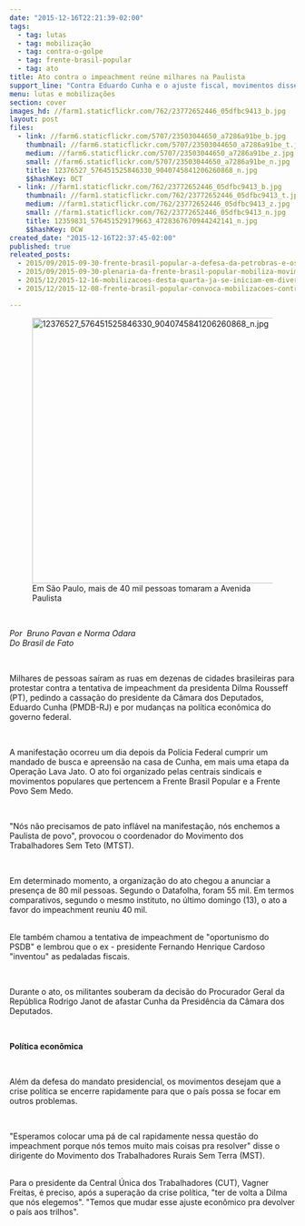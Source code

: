 ```yaml
---
date: "2015-12-16T22:21:39-02:00"
tags:
  - tag: lutas
  - tag: mobilização
  - tag: contra-o-golpe
  - tag: frente-brasil-popular
  - tag: ato
title: Ato contra o impeachment reúne milhares na Paulista
support_line: "Contra Eduardo Cunha e o ajuste fiscal, movimentos disseram que querem \"a Dilma que elegeram\".\n"
menu: lutas e mobilizações
section: cover
images_hd: //farm1.staticflickr.com/762/23772652446_05dfbc9413_b.jpg
layout: post
files:
  - link: //farm6.staticflickr.com/5707/23503044650_a7286a91be_b.jpg
    thumbnail: //farm6.staticflickr.com/5707/23503044650_a7286a91be_t.jpg
    medium: //farm6.staticflickr.com/5707/23503044650_a7286a91be_z.jpg
    small: //farm6.staticflickr.com/5707/23503044650_a7286a91be_n.jpg
    title: 12376527_576451525846330_9040745841206260868_n.jpg
    $$hashKey: 0CT
  - link: //farm1.staticflickr.com/762/23772652446_05dfbc9413_b.jpg
    thumbnail: //farm1.staticflickr.com/762/23772652446_05dfbc9413_t.jpg
    medium: //farm1.staticflickr.com/762/23772652446_05dfbc9413_z.jpg
    small: //farm1.staticflickr.com/762/23772652446_05dfbc9413_n.jpg
    title: 12359831_576451529179663_4728367670944242141_n.jpg
    $$hashKey: 0CW
created_date: "2015-12-16T22:37:45-02:00"
published: true
releated_posts:
  - 2015/09/2015-09-30-frente-brasil-popular-a-defesa-da-petrobras-e-os-interesses-internacionais-em-disputa.md
  - 2015/09/2015-09-30-plenaria-da-frente-brasil-popular-mobiliza-movimentos-sociais-e-organizacoes-sindicais-no-rs.md
  - 2015/12/2015-12-16-mobilizacoes-desta-quarta-ja-se-iniciam-em-diversas-partes-do-brasil.md
  - 2015/12/2015-12-08-frente-brasil-popular-convoca-mobilizacoes-contra-o-golpe-para-o-dia-16-12.md

---
```

<figure class="image"><img alt="12376527_576451525846330_9040745841206260868_n.jpg" height="467" src="//farm6.staticflickr.com/5707/23503044650_a7286a91be_b.jpg" width="700" />
<figcaption>Em S&atilde;o Paulo, mais de 40 mil pessoas tomaram a Avenida Paulista</figcaption>
</figure>

<p>&nbsp;</p>

<p><em>Por &nbsp;Bruno Pavan e Norma Odara<br />
Do Brasil de Fato</em></p>

<p>&nbsp;</p>

<p>Milhares de pessoas sa&iacute;ram as ruas em dezenas de cidades brasileiras para protestar contra a tentativa de impeachment da presidenta Dilma Rousseff (PT), pedindo a cassa&ccedil;&atilde;o do presidente da C&acirc;mara dos Deputados, Eduardo Cunha (PMDB-RJ) e por mudan&ccedil;as na pol&iacute;tica econ&ocirc;mica do governo federal.</p>

<p>&nbsp;</p>

<p>A manifesta&ccedil;&atilde;o ocorreu um dia depois da Pol&iacute;cia Federal cumprir um mandado de busca e apreens&atilde;o na casa de Cunha, em mais uma etapa da Opera&ccedil;&atilde;o Lava Jato. O ato foi organizado pelas centrais sindicais e movimentos populares que pertencem a Frente Brasil Popular e a Frente Povo Sem Medo.</p>

<p>&nbsp;</p>

<p>&quot;N&oacute;s n&atilde;o precisamos de pato infl&aacute;vel na manifesta&ccedil;&atilde;o, n&oacute;s enchemos a Paulista de povo&quot;, provocou o coordenador do Movimento dos Trabalhadores Sem Teto (MTST).</p>

<p>&nbsp;</p>

<p>Em determinado momento, a organiza&ccedil;&atilde;o do ato chegou a anunciar a presen&ccedil;a de 80 mil pessoas. Segundo o Datafolha, foram 55 mil. Em termos comparativos, segundo o mesmo instituto, no &uacute;ltimo domingo (13), o ato a favor do impeachment reuniu 40 mil.</p>

<p><br />
Ele tamb&eacute;m chamou a tentativa de impeachment de &quot;oportunismo do PSDB&quot; e lembrou que o ex - presidente Fernando Henrique Cardoso &quot;inventou&quot; as pedaladas fiscais.&nbsp;</p>

<p>&nbsp;</p>

<p>Durante o ato, os militantes souberam da decis&atilde;o do Procurador Geral da Rep&uacute;blica Rodrigo Janot de afastar Cunha da Presid&ecirc;ncia da C&acirc;mara dos Deputados.</p>

<p>&nbsp;</p>

<p><strong>Pol&iacute;tica econ&ocirc;mica</strong></p>

<p>&nbsp;</p>

<p>Al&eacute;m da defesa do mandato presidencial, os movimentos desejam que a crise pol&iacute;tica se encerre rapidamente para que o pa&iacute;s possa se focar em outros problemas.&nbsp;</p>

<p>&nbsp;</p>

<p>&quot;Esperamos colocar uma p&aacute; de cal rapidamente nessa quest&atilde;o do impeachment porque n&oacute;s temos muito mais coisas pra resolver&quot; disse o dirigente do Movimento dos Trabalhadores Rurais Sem Terra (MST).</p>

<p><br />
Para o presidente da Central &Uacute;nica dos Trabalhadores (CUT), Vagner Freitas, &eacute; preciso, ap&oacute;s a supera&ccedil;&atilde;o da crise pol&iacute;tica, &quot;ter de volta a Dilma que n&oacute;s elegemos&quot;. &quot;Temos que mudar esse ajuste econ&ocirc;mico pra devolver o pa&iacute;s aos trilhos&quot;.</p>

<p>&nbsp;</p>
